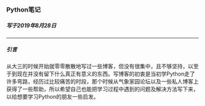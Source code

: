 ### Python笔记
##### 写于2019年8月28日
---
##### 引言
从大三的时候开始就零零散散地写过一些博客，但没有很集中，且不够坚持，以至于到现在并没有留下什么真正有意义的东西。写博客的初衷是当初学Python走了许多弯路，经历过比较痛苦的时段，那个时候从气象家园论坛以及一些私人博客上获得了一些帮助，所以希望自己也能把学习过程中遇到的问题及解决方法写下来，以给想要学习Python的朋友一些启发。
